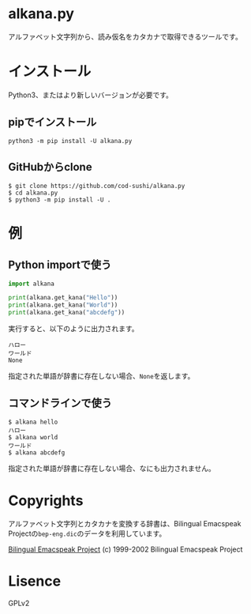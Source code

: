 # alkana.py
アルファベット文字列から、読み仮名をカタカナで取得できるツールです。

# インストール
Python3、またはより新しいバージョンが必要です。

## pipでインストール 
```
python3 -m pip install -U alkana.py
```

## GitHubからclone
```
$ git clone https://github.com/cod-sushi/alkana.py
$ cd alkana.py
$ python3 -m pip install -U .
```

# 例
## Python importで使う
```python
import alkana

print(alkana.get_kana("Hello"))
print(alkana.get_kana("World"))
print(alkana.get_kana("abcdefg"))
```
実行すると、以下のように出力されます。
```
ハロー
ワールド
None
```
指定された単語が辞書に存在しない場合、`None`を返します。

## コマンドラインで使う
```shell
$ alkana hello
ハロー
$ alkana world
ワールド
$ alkana abcdefg
```
指定された単語が辞書に存在しない場合、なにも出力されません。

# Copyrights
アルファベット文字列とカタカナを変換する辞書は、Bilingual Emacspeak Projectの`bep-eng.dic`のデータを利用しています。

[Bilingual Emacspeak Project](http://www.argv.org/bep/)
(c) 1999-2002 Bilingual Emacspeak Project

# Lisence
GPLv2
